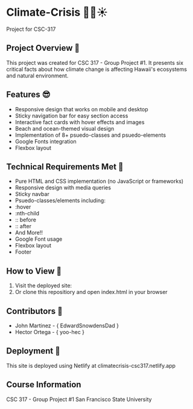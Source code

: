 # Climate-Crisis 🌴🌊☀️
Project for CSC-317

## Project Overview 📝

This project was created for CSC 317 - Group Project #1. It presents six critical facts about how climate change is affecting Hawaii's ecosystems and natural environment.

## Features 😎

- Responsive design that works on mobile and desktop
- Sticky navigation bar for easy section access
- Interactive fact cards with hover effects and images
- Beach and ocean-themed visual design
- Implementation of 8+ psuedo-classes and psuedo-elements
- Google Fonts integration
- Flexbox layout

## Technical Requirements Met 🫡

- Pure HTML and CSS implementation (no JavaScript or frameworks)
- Responsive design with media queries
- Sticky navbar
- Psuedo-classes/elements including:
-   :hover
-   :nth-child
-   :: before
-   :: after
-   And More!!
- Google Font usage
- Flexbox layout
- Footer

## How to View 👀

1. Visit the deployed site:
2. Or clone this repositiory and open index.html in your browser

## Contributors 💯

- John Martinez - { EdwardSnowdensDad }
- Hector Ortega - { yoo-hec }

## Deployment 🚀

This site is deployed using Netlify at climatecrisis-csc317.netlify.app

## Course Information

CSC 317 - Group Project #1
San Francisco State University 
